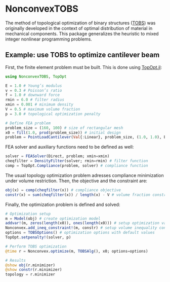 # NonconvexTOBS

The method of topological optimization of binary structures ([TOBS](https://www.sciencedirect.com/science/article/abs/pii/S0168874X17305619?via%3Dihub)) was originally developed in the context of optimal distribution of material in mechanical components. This package generalizes the heuristic to mixed integer nonlinear programming problems.

## Example: use TOBS to optimize cantilever beam

First, the finite element problem must be built. This is done using [TopOpt.jl](https://github.com/JuliaTopOpt/TopOpt.jl):

```julia
using NonconvexTOBS, TopOpt

E = 1.0 # Young’s modulus
v = 0.3 # Poisson’s ratio
f = 1.0 # downward force
rmin = 6.0 # filter radius
xmin = 0.001 # minimum density
V = 0.5 # maximum volume fraction
p = 3.0 # topological optimization penalty

# Define FEA problem
problem_size = (160, 100) # size of rectangular mesh
x0 = fill(1.0, prod(problem_size)) # initial design
problem = PointLoadCantilever(Val{:Linear}, problem_size, (1.0, 1.0), E, v, f)
```

FEA solver and auxiliary functions need to be defined as well:

```julia
solver = FEASolver(Direct, problem; xmin=xmin)
cheqfilter = DensityFilter(solver; rmin=rmin) # filter function
comp = TopOpt.Compliance(problem, solver) # compliance function
```

The usual topology optimization problem adresses compliance minimization under volume restriction. Then, the objective and the constraint are:

```julia
obj(x) = comp(cheqfilter(x)) # compliance objective
constr(x) = sum(cheqfilter(x)) / length(x) - V # volume fraction constraint
```

Finally, the optimization problem is defined and solved:

```julia
# Optimization setup
m = Model(obj) # create optimization model
addvar!(m, zeros(length(x0)), ones(length(x0))) # setup optimization variables
Nonconvex.add_ineq_constraint!(m, constr) # setup volume inequality constraint
options = TOBSOptions() # optimization options with default values
TopOpt.setpenalty!(solver, p)

# Perform TOBS optimization
@time r = Nonconvex.optimize(m, TOBSAlg(), x0; options=options)

# Results
@show obj(r.minimizer)
@show constr(r.minimizer)
topology = r.minimizer
```
